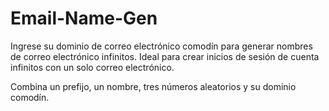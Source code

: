 # Email-Name-Gen
Ingrese su dominio de correo electrónico comodín para generar nombres de correo electrónico infinitos.
Ideal para crear inicios de sesión de cuenta infinitos con un solo correo electrónico.

Combina un prefijo, un nombre, tres números aleatorios y su dominio comodín.